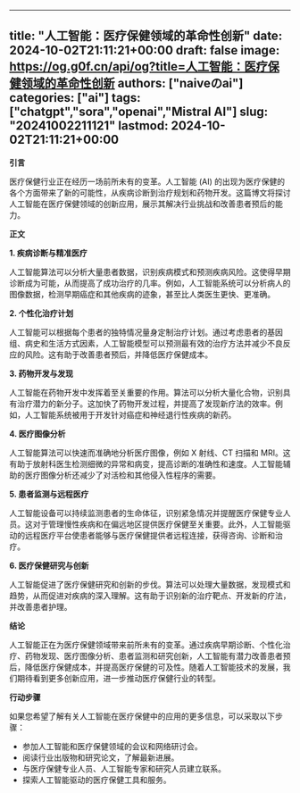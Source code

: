 
---
title: "人工智能：医疗保健领域的革命性创新"
date: 2024-10-02T21:11:21+00:00
draft: false
image: https://og.g0f.cn/api/og?title=人工智能：医疗保健领域的革命性创新
authors: ["naiveのai"]
categories: ["ai"]
tags: ["chatgpt","sora","openai","Mistral AI"]
slug: "20241002211121"
lastmod: 2024-10-02T21:11:21+00:00
---
**引言**

医疗保健行业正在经历一场前所未有的变革。人工智能 (AI) 的出现为医疗保健的各个方面带来了新的可能性，从疾病诊断到治疗规划和药物开发。这篇博文将探讨人工智能在医疗保健领域的创新应用，展示其解决行业挑战和改善患者预后的能力。

**正文**

**1. 疾病诊断与精准医疗**

人工智能算法可以分析大量患者数据，识别疾病模式和预测疾病风险。这使得早期诊断成为可能，从而提高了成功治疗的几率。例如，人工智能系统可以分析病人的图像数据，检测早期癌症和其他疾病的迹象，甚至比人类医生更快、更准确。

**2. 个性化治疗计划**

人工智能可以根据每个患者的独特情况量身定制治疗计划。通过考虑患者的基因组、病史和生活方式因素，人工智能模型可以预测最有效的治疗方法并减少不良反应的风险。这有助于改善患者预后，并降低医疗保健成本。

**3. 药物开发与发现**

人工智能在药物开发中发挥着至关重要的作用。算法可以分析大量化合物，识别具有治疗潜力的新分子。这加快了药物开发过程，并提高了发现新疗法的效率。例如，人工智能系统被用于开发针对癌症和神经退行性疾病的新药。

**4. 医疗图像分析**

人工智能算法可以快速而准确地分析医疗图像，例如 X 射线、CT 扫描和 MRI。这有助于放射科医生检测细微的异常和病变，提高诊断的准确性和速度。人工智能辅助的医疗图像分析还减少了对活检和其他侵入性程序的需要。

**5. 患者监测与远程医疗**

人工智能设备可以持续监测患者的生命体征，识别紧急情况并提醒医疗保健专业人员。这对于管理慢性疾病和在偏远地区提供医疗保健至关重要。此外，人工智能驱动的远程医疗平台使患者能够与医疗保健提供者远程连接，获得咨询、诊断和治疗。

**6. 医疗保健研究与创新**

人工智能促进了医疗保健研究和创新的步伐。算法可以处理大量数据，发现模式和趋势，从而促进对疾病的深入理解。这有助于识别新的治疗靶点、开发新的疗法，并改善患者护理。

**结论**

人工智能正在为医疗保健领域带来前所未有的变革。通过疾病早期诊断、个性化治疗、药物发现、医疗图像分析、患者监测和研究创新，人工智能有潜力改善患者预后，降低医疗保健成本，并提高医疗保健的可及性。随着人工智能技术的发展，我们期待看到更多创新应用，进一步推动医疗保健行业的转型。

**行动步骤**

如果您希望了解有关人工智能在医疗保健中的应用的更多信息，可以采取以下步骤：

* 参加人工智能和医疗保健领域的会议和网络研讨会。
* 阅读行业出版物和研究论文，了解最新进展。
* 与医疗保健专业人员、人工智能专家和研究人员建立联系。
* 探索人工智能驱动的医疗保健工具和服务。